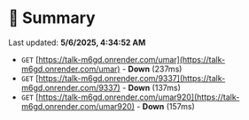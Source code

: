 # 📖 Summary
Last updated: **5/6/2025, 4:34:52 AM**

- `GET` [https://talk-m6gd.onrender.com/umar](https://talk-m6gd.onrender.com/umar) - **Down** (237ms)
- `GET` [https://talk-m6gd.onrender.com/9337](https://talk-m6gd.onrender.com/9337) - **Down** (137ms)
- `GET` [https://talk-m6gd.onrender.com/umar920](https://talk-m6gd.onrender.com/umar920) - **Down** (157ms)
